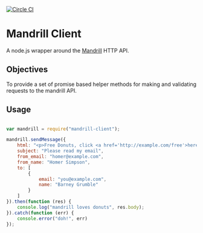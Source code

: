 [![Circle CI](https://circleci.com/gh/pearlshare/mandrill-client.svg?style=svg&circle-token=7167cf456ec5e58c3f36637709fd8d919de83b7b)](https://circleci.com/gh/pearlshare/mandrill-client)
# Mandrill Client

A node.js wrapper around the [Mandrill](https://mandrillapp.com) HTTP API.

## Objectives

To provide a set of promise based helper methods for making and validating requests to the mandrill API.

## Usage

```js

var mandrill = require("mandrill-client");

mandrill.sendMessage({
    html: "<p>Free Donuts, click <a href='http://example.com/free'>here</a></p>",
    subject: "Please read my email",
    from_email: "homer@example.com",
    from_name: "Homer Simpson",
    to: [
        {
            email: "you@example.com",
            name: "Barney Grumble"
        }
    ]
}).then(function (res) {
    console.log("mandrill loves donuts", res.body);
}).catch(function (err) {
    console.error("doh!", err)
});

```
